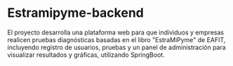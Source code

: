 # Estramipyme-backend
El proyecto desarrolla una plataforma web para que individuos y empresas realicen pruebas diagnósticas basadas en el libro "EstraMiPyme" de EAFIT, incluyendo registro de usuarios, pruebas y un panel de administración para visualizar resultados y gráficas, utilizando SpringBoot.
